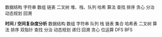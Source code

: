 数据结构
	字符串
	数组
	链表
	二叉树
	堆、栈、队列
	哈希
算法
	查找
	排序
	贪心
	分治
	动态规划
	回溯


**时间 / 空间复杂度分析**
数据结构
	数组
	字符串
	队列
	栈
	链表
	集合
	哈希表
	二叉树
算法
	排序
	双指针
	查找
	分治
	动态规划
	递归
	回溯
	贪心
	位运算
	DFS
	BFS
